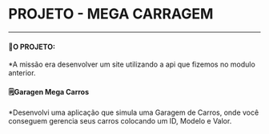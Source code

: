 # PROJETO - MEGA CARRAGEM
 
____
#### 📝O PROJETO: 
 *A missão era desenvolver um site utilizando a api que fizemos no modulo anterior.
 
 #### 🗒️Garagen Mega Carros
*Desenvolvi uma aplicação que simula uma Garagem de Carros, onde você conseguem gerencia seus carros colocando um ID, Modelo e Valor.

